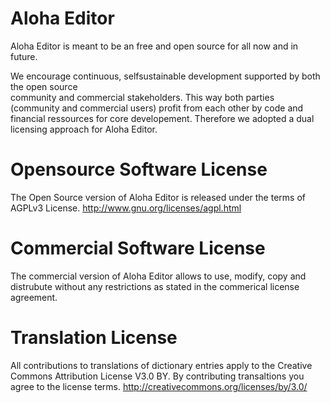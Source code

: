 Aloha Editor
============

Aloha Editor is meant to be an free and open source for all now and in future.

We encourage continuous, selfsustainable development supported by both the open source  
community and commercial stakeholders. This way both parties (community and commercial users)
profit from each other by code and financial ressources for core developement.
Therefore we adopted a dual licensing approach for Aloha Editor.

Opensource Software License
===========================
The Open Source version of Aloha Editor is released under the terms of AGPLv3 License.
http://www.gnu.org/licenses/agpl.html
 
Commercial Software License
============================
The commercial version of Aloha Editor allows to use, modify, copy and distrubute without
any restrictions as stated in the commerical license agreement.
 
 
Translation License
===================
All contributions to translations of dictionary entries apply to the Creative Commons 
Attribution License V3.0 BY. By contributing transaltions you agree to the license terms.
http://creativecommons.org/licenses/by/3.0/